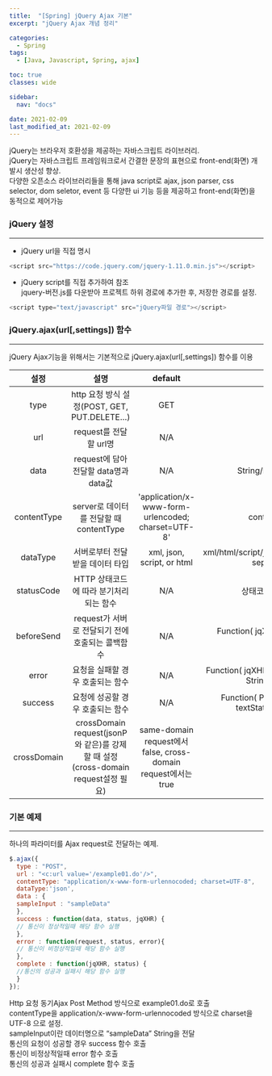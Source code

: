 ```yaml
---
title:  "[Spring] jQuery Ajax 기본"
excerpt: "jQuery Ajax 개념 정리"

categories:
  - Spring
tags:
  - [Java, Javascript, Spring, ajax]

toc: true
classes: wide

sidebar:
  nav: "docs"

date: 2021-02-09
last_modified_at: 2021-02-09
---
```


jQuery는 브라우저 호환성을 제공하는 자바스크립트 라이브러리.<br>
jQuery는 자바스크립트 프레임워크로서 간결한 문장의 표현으로 front-end(화면) 개발시 생산성 향상.<br>
다양한 오픈소스 라이브러리들을 통해 java script로 ajax, json parser, css selector, dom seletor, event 등 다양한 ui 기능 등을 제공하고 front-end(화면)을 동적으로 제어가능

### jQuery 설정
---
- jQuery url을 직접 명시<br>

```javascript
<script src="https://code.jquery.com/jquery-1.11.0.min.js"></script>
```

- jQuery script를 직접 추가하여 참조<br>
 jquery-버전.js를 다운받아 프로젝트 하위 경로에 추가한 후, 저장한 경로를 설정.<br>

```javascript
<script type="text/javascript" src="jQuery파일 경로"></script>
```

### jQuery.ajax(url[,settings]) 함수
---
jQuery Ajax기능을 위해서는 기본적으로 jQuery.ajax(url[,settings]) 함수를 이용<br>

|설정|설명|default|type|
|:----:|:----:|:----:|:----:|
|type|http 요청 방식 설정(POST, GET, PUT.DELETE…)|GET|type string|
|url|request를 전달할 url명|N/A|url string|
|data|request에 담아 전달할 data명과 data값|N/A|String/Plain Object/Array|
|contentType|server로 데이터를 전달할 때 contentType|'application/x-www-form-urlencoded; charset=UTF-8'|contentType String|
|dataType|서버로부터 전달받을 데이터 타입|xml, json, script, or html|xml/html/script/json/jsonp/multiple,space-separated values|
|statusCode|HTTP 상태코드에 따라 분기처리되는 함수|N/A|상태코드로 분리되는 함수|
|beforeSend|request가 서버로 전달되기 전에 호출되는 콜백함수|N/A|Function( jqXHR jqXHR, PlainObject settings )|
|error|요청을 실패할 경우 호출되는 함수|N/A|Function( jqXHR jqXHR, String textStatus, String errorThrown )|
|success|요청에 성공할 경우 호출되는 함수|N/A|Function( PlainObject data, String textStatus, jqXHR jqXHR )|
|crossDomain|crossDomain request(jsonP와 같은)를 강제할 때 설정(cross-domain request설정 필요)|same-domain request에서 false, cross-domain request에서는 true|Boolean|

### 기본 예제
---
하나의 파라미터를 Ajax request로 전달하는 예제.

```javascript
$.ajax({
  type : "POST",
  url : "<c:url value='/example01.do'/>",
  contentType: "application/x-www-form-urlennocoded; charset=UTF-8",
  dataType:'json',
  data : {
  sampleInput : "sampleData"
  },
  success : function(data, status, jqXHR) {
  // 통신이 정상적일때 해당 함수 실행
  },
  error : function(request, status, error){
  // 통신이 비정상적일때 해당 함수 실행
  },
  complete : function(jqXHR, status) {
  //통신의 성공과 실패시 해당 함수 실행
  }
});
```

Http 요청 동기Ajax Post Method 방식으로 example01.do로 호출<br>
contentType을 application/x-www-form-urlennocoded 방식으로 charset을 UTF-8 으로 설정.<br>
sampleInput이란 데이터명으로 “sampleData” String을 전달<br>
통신의 요청이 성공할 경우 success 함수 호출<br>
통신이 비정상적일때 error 함수 호출<br>
통신의 성공과 실패시 complete 함수 호출

